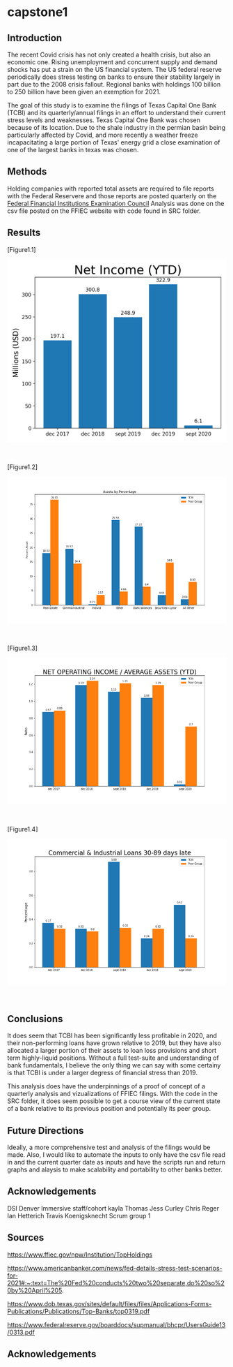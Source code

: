 # capstone1

## Introduction 
The recent Covid crisis has not only created a health crisis, but also an economic one. Rising unemployment and concurrent supply and demand shocks has put a strain on the US financial system. The US federal reserve periodically does stress testing on banks to ensure their stability largely in part due to the 2008 crisis fallout. Regional banks with holdings 100 billion to 250 billion have been given an exemption for 2021.  

The goal of this study is to examine the filings of Texas Capital One Bank (TCBI) and its quarterly/annual filings in an effort to understand their current stress levels and weaknesses.  Texas Capital One Bank was chosen because of its location.  Due to the shale industry in the permian basin being particularly affected by Covid, and more recently a weather freeze incapacitating a large portion of Texas' energy grid a close examination of one of the largest banks in texas was chosen. 

## Methods
Holding companies with reported total assets are required to file reports with the Federal Reservere and those reports are posted quarterly on the [Federal Financial Institutions Examination Council](https://www.ffiec.gov/)  Analysis was done on the csv file posted on the FFIEC website with code found in SRC folder.

## Results

[Figure1.1]
    <div align="center">
      <img src="images/TCBI_net_income.png">
    </div>

<br>

[Figure1.2]
    <div align="center">
      <img src="images/TCBI_PG_assets_by_percent.png">
    </div>

<br>

[Figure1.3]
    <div align="center">
      <img src="images/TCBI_net_income_per_average_asset.png">
    </div>

<br>

[Figure1.4]
    <div align="center">
      <img src="images/CI_loans_30_89_late.png">
    </div>

<br>

## Conclusions
It does seem that TCBI has been significantly less profitable in 2020, and their non-performing loans have grown relative to 2019, but they have also allocated a larger portion of their assets to loan loss provisions and short term highly-liquid positions.  Without a full test-suite and understanding of bank fundamentals, I believe the only thing we can say with some certainy is that TCBI is under a larger degress of financial stress than 2019.                   

This analysis does have the underpinnings of a proof of concept of a quarterly analysis and vizualizations of FFIEC filings. With the code in the SRC folder, it does seem possible to get a course view of the current state of a bank relative to its previous position and potentially its peer group.
  

## Future Directions
Ideally, a more comprehensive test and analysis of the filings would be made.  Also, I would like to automate the inputs to only have the csv file read in and the current quarter date as inputs and have the scripts run and return graphs and alaysis to make scalability and portability to other banks better.

## Acknowledgements
DSI Denver Immersive staff/cohort
kayla Thomas
Jess Curley
Chris Reger
Ian Hetterich
Travis Koenigsknecht
Scrum group 1

  

## Sources 

https://www.ffiec.gov/npw/Institution/TopHoldings

https://www.americanbanker.com/news/fed-details-stress-test-scenarios-for-2021#:~:text=The%20Fed%20conducts%20two%20separate,do%20so%20by%20April%205.

https://www.dob.texas.gov/sites/default/files/files/Applications-Forms-Publications/Publications/Top-Banks/top0319.pdf

https://www.federalreserve.gov/boarddocs/supmanual/bhcpr/UsersGuide13/0313.pdf


## Acknowledgements
